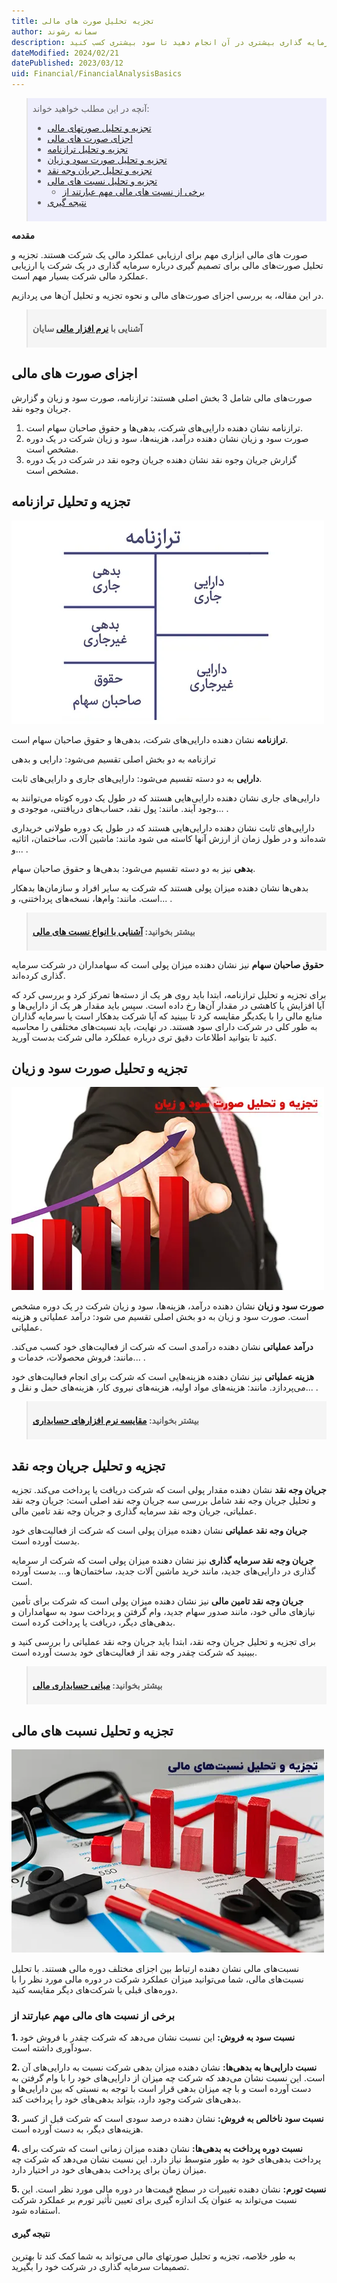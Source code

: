```yaml
---
title: تجزیه تحلیل صورت های مالی
author: سمانه رشوند
description: تجزیه و تحلیل صورتهای مالی می‌تواند به شما کمک کند تا بهترین تصمیمات را برای سرمایه گذاری در شرکت بگیرید. به عنوان مثال، اگر سودآوری شرکت در دوره مالی جاری کمتر از دوره قبلی بوده باشد، می‌توانید بررسی کنید که چه مشکلاتی باعث این کاهش شده‌اند و تلاش کنید برای بهبود آنها. همچنین، اگر شرکت در حال رشد است، می‌توانید سرمایه گذاری بیشتری در آن انجام دهید تا سود بیشتری کسب کنید.
dateModified: 2024/02/21
datePublished: 2023/03/12
uid: Financial/FinancialAnalysisBasics
---
```


<blockquote style="background-color:#eeeefc; padding:0.5rem">
آنچه در این مطلب خواهید خواند:

- [تجزیه و تحلیل صورتهای مالی](#تجزیه-و-تحلیل-صورتهای-مالی)
- [اجزای صورت های مالی](#اجزای-صورت-های-مالی)
- [تجزیه و تحلیل ترازنامه](#تجزیه-و-تحلیل-ترازنامه)
- [تجزیه و تحلیل صورت سود و زیان](#تجزیه-و-تحلیل-صورت-سود-و-زیان)
- [تجزیه و تحلیل جریان وجه نقد](#تجزیه-و-تحلیل-جریان-وجه-نقد)
- [تجزیه و تحلیل نسبت های مالی](#تجزیه-و-تحلیل-نسبت-های-مالی)
    - [برخی از نسبت های مالی مهم عبارتند از](#برخی-از-نسبت-های-مالی-مهم-عبارتند-از)
- [نتیجه گیری](#نتیجه-گیری)

</blockquote>

**مقدمه**

صورت های مالی ابزاری مهم برای ارزیابی عملکرد مالی یک شرکت هستند. تجزیه و تحلیل صورت‌های مالی برای تصمیم گیری درباره سرمایه گذاری در یک شرکت یا ارزیابی عملکرد مالی شرکت بسیار مهم است. 

در این مقاله، به بررسی اجزای صورت‌های مالی و نحوه تجزیه و تحلیل آن‌ها می پردازیم.

<blockquote style="background-color:#f5f5f5; padding:0.5rem">
<p><strong>آشنایی با <a href="https://www.hooshkar.com/Software/Sayan" target="_blank">نرم افزار مالی</a> سایان</strong></p></blockquote>

## اجزای صورت های مالی
صورت‌های مالی شامل 3 بخش اصلی هستند: ترازنامه، صورت سود و زیان و گزارش جریان وجوه نقد. 

1. ترازنامه نشان دهنده دارایی‌های شرکت، بدهی‌ها و حقوق صاحبان سهام است. 
2. صورت سود و زیان نشان دهنده درآمد، هزینه‌ها، سود و زیان شرکت در یک دوره مشخص است. 
3. گزارش جریان وجوه نقد نشان دهنده جریان وجوه نقد در شرکت در یک دوره مشخص است.

## تجزیه و تحلیل ترازنامه

![ترازنامه](./Images/BalanceSheetAccount.webp)

**ترازنامه** نشان دهنده دارایی‌های شرکت، بدهی‌ها و حقوق صاحبان سهام است. 

ترازنامه به دو بخش اصلی تقسیم می‌شود: دارایی‌ و بدهی

**دارایی‌** به دو دسته تقسیم می‌شود: دارایی‌های جاری و دارایی‌های ثابت. 

دارایی‌های جاری نشان دهنده دارایی‌هایی هستند که در طول یک دوره کوتاه می‌توانند به وجود آیند. مانند: پول نقد، حساب‌های دریافتنی، موجودی و... . 

دارایی‌های ثابت نشان دهنده دارایی‌هایی هستند که در طول یک دوره طولانی خریداری شده‌اند و در طول زمان از ارزش آنها کاسته می شود مانند: ماشین آلات، ساختمان، اثاثیه و... .

**بدهی** نیز به دو دسته تقسیم می‌شود: بدهی‌ها و حقوق صاحبان سهام.

بدهی‌ها نشان دهنده میزان پولی هستند که شرکت به سایر افراد و سازمان‌ها بدهکار است. مانند: وام‌ها، نسخه‌های پرداختنی، و... .

<blockquote style="background-color:#f5f5f5; padding:0.5rem">
<p><strong>بیشتر بخوانید: <a href="https://www.hooshkar.com/Wiki/Financial/FinancialRatios" target="_blank">آشنایی با انواع نسبت های مالی</a></p></strong></blockquote>

**حقوق صاحبان سهام** نیز نشان دهنده میزان پولی است که سهامداران در شرکت سرمایه گذاری کرده‌اند.

برای تجزیه و تحلیل ترازنامه، ابتدا باید روی هر یک از دسته‌ها تمرکز کرد و بررسی کرد که آیا افزایش یا کاهشی در مقدار آن‌ها رخ داده است. سپس باید مقدار هر یک از دارایی‌ها و منابع مالی را با یکدیگر مقایسه کرد تا ببینید که آیا شرکت بدهکار است یا سرمایه گذاران به طور کلی در شرکت دارای سود هستند. در نهایت، باید نسبت‌های مختلفی را محاسبه کنید تا بتوانید اطلاعات دقیق تری درباره عملکرد مالی شرکت بدست آورید. 

## تجزیه و تحلیل صورت سود و زیان

![تجزیه و تحلیل صورت سود و زیان](./Images/ProfitAndLossAnalysis.webp)

**صورت سود و زیان** نشان دهنده درآمد، هزینه‌ها، سود و زیان شرکت در یک دوره مشخص است. صورت سود و زیان به دو بخش اصلی تقسیم می شود: درآمد عملیاتی و هزینه عملیاتی. 

**درآمد عملیاتی** نشان دهنده درآمدی است که شرکت از فعالیت‌های خود کسب می‌کند. مانند: فروش محصولات، خدمات و... . 

**هزینه عملیاتی** نیز نشان دهنده هزینه‌هایی است که شرکت برای انجام فعالیت‌های خود می‌پردازد. مانند: هزینه‌های مواد اولیه، هزینه‌های نیروی کار، هزینه‌های حمل و نقل و... .

<blockquote style="background-color:#f5f5f5; padding:0.5rem">
<p><strong>بیشتر بخوانید: <a href="https://www.hooshkar.com/Wiki/Financial/ComparisonFinancialSoftware" target="_blank"> مقایسه نرم افزارهای حسابداری</a></p></strong></blockquote>

## تجزیه و تحلیل جریان وجه نقد

**جریان وجه نقد** نشان دهنده مقدار پولی است که شرکت دریافت یا پرداخت می‌کند. تجزیه و تحلیل جریان وجه نقد شامل بررسی سه جریان وجه نقد اصلی است: جریان وجه نقد عملیاتی، جریان وجه نقد سرمایه گذاری و جریان وجه نقد تامین مالی. 

**جریان وجه نقد عملیاتی** نشان دهنده میزان پولی است که شرکت از فعالیت‌های خود بدست آورده است.

**جریان وجه نقد سرمایه گذاری** نیز نشان دهنده میزان پولی است که شرکت ار سرمایه گذاری در دارایی‌های جدید، مانند خرید ماشین آلات جدید، ساختمان‌ها و... بدست آورده است. 

**جریان وجه نقد تامین مالی** نیز نشان دهنده میزان پولی است که شرکت برای تأمین نیازهای مالی خود، مانند صدور سهام جدید، وام گرفتن و پرداخت سود به سهامداران و بدهی‌های دیگر، دریافت یا پرداخت کرده است.

برای تجزیه و تحلیل جریان وجه نقد، ابتدا باید جریان وجه نقد عملیاتی را بررسی کنید و ببینید که شرکت چقدر وجه نقد از فعالیت‌های خود بدست آورده است. 

<blockquote style="background-color:#f5f5f5; padding:0.5rem">
<p><strong>بیشتر بخوانید: <a href="https://www.hooshkar.com/Wiki/Financial/BasicsOfFinancialAccounting" target="_blank">مبانی حسابداری مالی</a></p></strong></blockquote>

## تجزیه و تحلیل نسبت های مالی

![تجزیه و تحلیل نسبت‌های مالی](./Images/AnalysisOfFinancialRatios.webp)

نسبت‌های مالی نشان دهنده ارتباط بین اجزای مختلف دوره مالی هستند. با تحلیل نسبت‌های مالی، شما می‌توانید میزان عملکرد شرکت در دوره مالی مورد نظر را با دوره‌های قبلی یا شرکت‌های دیگر مقایسه کنید. 

### برخی از نسبت های مالی مهم عبارتند از

**1.	نسبت سود به فروش:** این نسبت نشان می‌دهد که شرکت چقدر با فروش خود سودآوری داشته است.

**2.	نسبت دارایی‌ها به بدهی‌ها:** نشان دهنده میزان بدهی شرکت نسبت به دارایی‌های آن است. این نسبت نشان می‌دهد که شرکت چه میزان از دارایی‌های خود را با وام گرفتن به دست آورده است و با چه میزان بدهی قرار است با توجه به نسبتی که بین دارایی‌ها و بدهی‌های شرکت وجود دارد، بتواند بدهی‌های خود را پرداخت کند.

**3.	نسبت سود ناخالص به فروش:** نشان دهنده درصد سودی است که شرکت قبل از کسر هزینه‌های دیگر، به دست آورده است.

**4.	نسبت دوره پرداخت به بدهی‌ها:** نشان دهنده میزان زمانی است که شرکت برای پرداخت بدهی‌های خود به طور متوسط نیاز دارد. این نسبت نشان می‌دهد که شرکت چه میزان زمان برای پرداخت بدهی‌های خود در اختیار دارد.

**5.	نسبت تورم:** نشان دهنده تغییرات در سطح قیمت‌ها در دوره مالی مورد نظر است. این نسبت می‌تواند به عنوان یک اندازه گیری برای تعیین تأثیر تورم بر عملکرد شرکت استفاده شود.


#### نتیجه گیری

به طور خلاصه، تجزیه و تحلیل صورتهای مالی می‌تواند به شما کمک کند تا بهترین تصمیمات سرمایه گذاری در شرکت خود را بگیرید.
